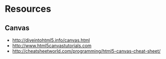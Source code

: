 # Resources

## Canvas
 * http://diveintohtml5.info/canvas.html
 * http://www.html5canvastutorials.com
 * http://cheatsheetworld.com/programming/html5-canvas-cheat-sheet/

